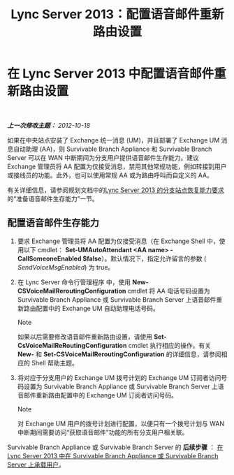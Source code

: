 ﻿---
title: Lync Server 2013：配置语音邮件重新路由设置
TOCTitle: 配置语音邮件重新路由设置
ms:assetid: 7ab6be28-eabb-4a79-a796-648887d71b83
ms:mtpsurl: https://technet.microsoft.com/zh-cn/library/Gg398606(v=OCS.15)
ms:contentKeyID: 49313356
ms.date: 05/19/2016
mtps_version: v=OCS.15
ms.translationtype: HT
---

# 在 Lync Server 2013 中配置语音邮件重新路由设置

 

_**上一次修改主题：** 2012-10-18_

如果在中央站点安装了 Exchange 统一消息 (UM)，并且部署了 Exchange UM 消息自动助理 (AA)，则 Survivable Branch Appliance 和 Survivable Branch Server 可以在 WAN 中断期间为分支用户提供语音邮件生存能力。建议 Exchange 管理员将 AA 配置为仅接受消息，禁用其他常规功能，例如转接到用户或接线员的功能。此外，也可以使用常规 AA 或为路由呼叫而自定义的 AA。

有关详细信息，请参阅规划文档中的[Lync Server 2013 的分支站点恢复能力要求](lync-server-2013-branch-site-resiliency-requirements.md)的“准备语音邮件生存能力”一节。

## 配置语音邮件生存能力

1.  要求 Exchange 管理员将 AA 配置为仅接受消息（在 Exchange Shell 中，使用以下 cmdlet： **Set-UMAutoAttendant \<AA name\> -CallSomeoneEnabled $false**）。默认情况下，指定允许留言的参数 ( *SendVoiceMsgEnabled*) 为 true。

2.  在 Lync Server 命令行管理程序 中，使用 **New-CSVoiceMailReroutingConfiguration** cmdlet 将 AA 电话号码设置为 Survivable Branch Appliance 或 Survivable Branch Server 上语音邮件重新路由配置中的 Exchange UM 自动助理电话号码。
    
    > [!NOTE]  
    > 如果以后需要修改语音邮件重新路由设置，请使用 <strong>Set-CsVoiceMailReRoutingConfiguration</strong> cmdlet 执行相应的操作。有关 <strong>New-</strong> 和 <strong>Set-CSVoiceMailReroutingConfiguration</strong> 的详细信息，请参阅相应的 Shell 帮助主题。
    


3.  将对应于分支用户的 Exchange UM 拨号计划的 Exchange UM 订阅者访问号码设置为 Survivable Branch Appliance 或 Survivable Branch Server 上语音邮件重新路由配置中的 Exchange UM 订阅者访问号码。
    
    > [!NOTE]  
    > 对 Exchange UM 用户的拨号计划进行配置，以便只有一个拨号计划与 WAN 中断期间需要访问“获取语音邮件”功能的所有分支用户相关联。
    


Survivable Branch Appliance 或 Survivable Branch Server 的 **后续步骤** ： [在 Lync Server 2013 中在 Survivable Branch Appliance 或 Survivable Branch Server 上承载用户](lync-server-2013-home-users-on-a-survivable-branch-appliance-or-server.md)。

